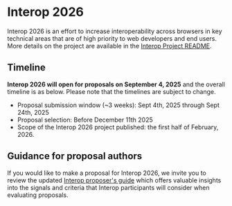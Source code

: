 # Interop 2026

Interop 2026 is an effort to increase interoperability across browsers in key technical areas that are of high priority to web developers and end users. More details on the project are available in the [Interop Project README](https://github.com/web-platform-tests/interop/blob/main/README.md).

## Timeline

**Interop 2026 will open for proposals on September 4, 2025** and the overall timeline is as below. Please note that the timelines are subject to change.
- Proposal submission window (~3 weeks): Sept 4th, 2025 through Sept 24th, 2025
- Proposal selection: Before December 11th 2025
- Scope of the Interop 2026 project published: the first half of February, 2026.

## Guidance for proposal authors

If you would like to make a proposal for Interop 2026, we invite you to review the updated [Interop proposer's guide](https://github.com/web-platform-tests/interop/blob/main/proposal_guide.md) which offers valuable insights into the signals and criteria that Interop participants will consider when evaluating proposals. 
